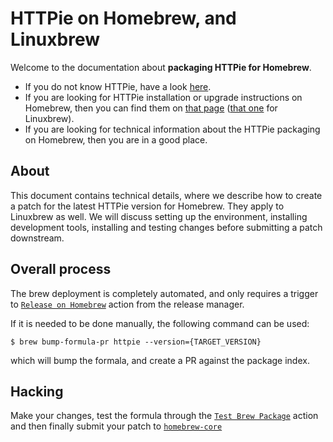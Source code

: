 # HTTPie on Homebrew, and Linuxbrew

Welcome to the documentation about **packaging HTTPie for Homebrew**.

- If you do not know HTTPie, have a look [here](https://httpie.io/cli).
- If you are looking for HTTPie installation or upgrade instructions on Homebrew, then you can find them on [that page](https://httpie.io/docs#homebrew) ([that one](https://httpie.io/docs#linuxbrew) for Linuxbrew).
- If you are looking for technical information about the HTTPie packaging on Homebrew, then you are in a good place.

## About

This document contains technical details, where we describe how to create a patch for the latest HTTPie version for Homebrew. They apply to Linuxbrew as well.
We will discuss setting up the environment, installing development tools, installing and testing changes before submitting a patch downstream.

## Overall process

The brew deployment is completely automated, and only requires a trigger to [`Release on Homebrew`](https://github.com/httpie/httpie/actions/workflows/release-brew.yml) action
from the release manager.

If it is needed to be done manually, the following command can be used:

```console
$ brew bump-formula-pr httpie --version={TARGET_VERSION}
```

which will bump the formala, and create a PR against the package index.

## Hacking

Make your changes, test the formula through the [`Test Brew Package`](https://github.com/httpie/httpie/actions/workflows/test-package-mac-brew.yml) action
and then finally submit your patch to [`homebrew-core`](https://github.com/Homebrew/homebrew-core`)

